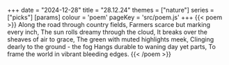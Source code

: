 +++
date = "2024-12-28"
title = "28.12.24"
themes = ["nature"]
series = ["picks"]
[params]
  colour = 'poem'
  pageKey = 'src/poem.js'
+++
{{< poem >}}
Along the road through country fields,
Farmers scarce but marking every inch,
The sun rolls dreamy through the cloud,
It breaks over the sheaves of air to grace,
The green with muted highlights meek,
Clinging dearly to the ground - the fog
Hangs durable to waning day yet parts,
To frame the world in vibrant bleeding edges.
{{< /poem >}}